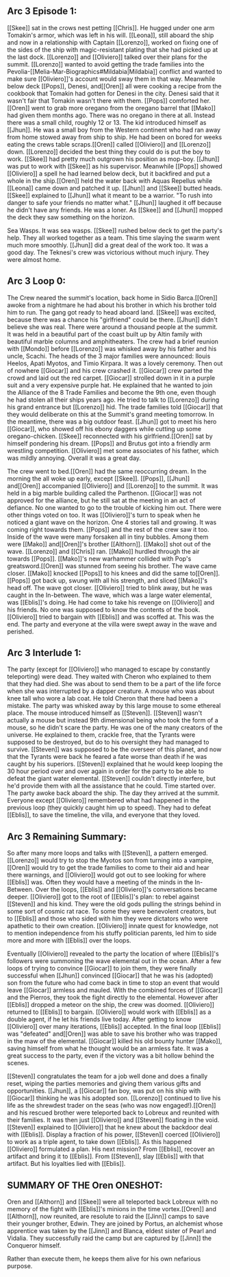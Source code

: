 ## Arc 3 Episode 1: 
[[Skee]] sat in the crows nest petting [[Chris]]. He hugged under one arm Tomakin's armor, which was left in his will. [[Leona]], still aboard the ship and now in a relationship with Captain [[Lorenzo]], worked on fixing one of the sides of the ship with magic-resistant plating that she had picked up at the last dock. [[Lorenzo]] and [[Oliviero]] talked over their plans for the summit. [[Lorenzo]] wanted to avoid getting the trade families into the Pevolia-[[Melia-Mar-Biographics#Mildabia|Mildabia]]  conflict and wanted to make sure [[Oliviero]]'s account would sway them in that way. Meanwhile below deck [[Pops]], Denesi, and[[Oren]] all were cooking a recipe from the cookbook that Tomakin had gotten for Denesi in the city. Denesi said that it wasn't fair that Tomakin wasn't there with them. [[Pops]] comforted her.[[Oren]] went to grab more oregano from the oregano barrel that [[Mako]] had given them months ago. There was no oregano in there at all. Instead there was a small child, roughly 12 or 13. The kid introduced himself as [[Jhun]]. He was a small boy from the Western continent who had ran away from home stowed away from ship to ship. He had been on bored for weeks eating the crews table scraps.[[Oren]] called [[Oliviero]] and [[Lorenzo]] down. [[Lorenzo]] decided the best thing they could do is put the boy to work. [[Skee]] had pretty much outgrown his position as mop-boy. [[Jhun]] was put to work with [[Skee]] as his supervisor. Meanwhile [[Pops]] showed [[Oliviero]] a spell he had learned below deck, but it backfired and put a whole in the ship.[[Oren]] held the water back with Aquas Repellus while [[Leona]] came down and patched it up. [[Jhun]] and [[Skee]] butted heads. [[Skee]] explained to [[Jhun]] what it meant to be a warrior. "To rush into danger to safe your friends no matter what." [[Jhun]] laughed it off because he didn't have any friends. He was a loner. As [[Skee]] and [[Jhun]] mopped the deck they saw something on the horizon.

Sea Wasps. It was sea wasps. [[Skee]] rushed below deck to get the party's help. They all worked together as a team. This time slaying the swarm went much more smoothly. [[Jhun]] did a great deal of the work too. It was a good day. The Teknesi's crew was victorious without much injury. They were almost home.

## Arc 3 Loop 0: 
The Crew neared the summit's location, back home in Sidio Barca.[[Oren]] awoke from a nightmare he had about his brother in which his brother told him to run. The gang got ready to head aboard land. [[Skee]] was excited, because there was a chance his "girlfriend" could be there. [[Jhun]] didn't believe she was real. There were around a thousand people at the summit. It was held in a beautiful part of the coast built up by Altin family with beautiful marble columns and amphitheaters. The crew had a brief reunion with [[Mondo]] before [[Lorenzo]] was whisked away by his father and his uncle, Scachi. The heads of the 3 major families were announced: Ilouis Heelos, Apati Myotos, and Timio Kirpara. It was a lovely ceremony. Then out of nowhere [[Giocar]] and his crew crashed it. [[Giocar]] crew parted the crowd and laid out the red carpet. [[Giocar]] strolled down in it in a purple suit and a very expensive purple hat. He explained that he wanted to join the Alliance of the 8 Trade Families and become the 9th one, even though he had stolen all their ships years ago. He tried to talk to [[Lorenzo]] during his grand entrance but [[Lorenzo]] hid. The trade families told [[Giocar]] that they would deliberate on this at the Summit's grand meeting tomorrow. In the meantime, there was a big outdoor feast. [[Jhun]] got to meet his hero [[Giocar]], who showed off his ebony daggers while cutting up some oregano-chicken. [[Skee]] reconnected with his girlfriend.[[Oren]] sat by himself pondering his dream. [[Pops]] and Brutus got into a friendly arm wrestling competition. [[Oliviero]] met some associates of his father, which was mildly annoying. Overall it was a great day.

The crew went to bed.[[Oren]] had the same reoccurring dream. In the morning the all woke up early, except [[Skee]]. [[Pops]], [[Jhun]] and[[Oren]] accompanied [[Oliviero]] and [[Lorenzo]] to the summit. It was held in a big marble building called the Parthenon. [[Giocar]] was not approved for the alliance, but he still sat at the meeting in an act of defiance. No one wanted to go to the trouble of kicking him out. There were other things voted on too. It was [[Oliviero]]'s turn to speak when he noticed a giant wave on the horizon. One 4 stories tall and growing. It was coming right towards them. [[Pops]] and the rest of the crew saw it too. Inside of the wave were many forsaken all in tiny bubbles. Among them were [[Mako]] and[[Oren]]'s brother [[Althorn]]. [[Mako]] shot out of the wave. [[Lorenzo]] and [[Chris]] ran. [[Mako]] hurdled through the air towards [[Pops]]. [[Mako]]'s new warhammer collided with Pop's greatsword.[[Oren]] was stunned from seeing his brother. The wave came closer. [[Mako]] knocked [[Pops]] to his knees and did the same to[[Oren]]. [[Pops]] got back up, swung with all his strength, and sliced [[Mako]]'s head off. The wave got closer. [[Oliviero]] tried to blink away, but he was caught in the In-between. The wave, which was a large water elemental, was [[Eblis]]'s doing. He had come to take his revenge on [[Oliviero]] and his friends. No one was supposed to know the contents of the book. [[Oliviero]] tried to bargain with [[Eblis]] and was scoffed at. This was the end. The party and everyone at the villa were swept away in the wave and perished.

## Arc 3 Interlude 1: 
The party (except for [[Oliviero]] who managed to escape by constantly teleporting) were dead. They waited with Cheron who explained to them that they had died. She was about to send them to be a part of the life force when she was interrupted by a dapper creature. A mouse who was about knee tall who wore a lab coat. He told Cheron that there had been a mistake. The party was whisked away by this large mouse to some ethereal place. The mouse introduced himself as [[Steven]]. [[Steven]] wasn't actually a mouse but instead 9th dimensional being who took the form of a mouse, so he didn't scare the party. He was one of the many creators of the universe. He explained to them, crackle free, that the Tyrants were supposed to be destroyed, but do to his oversight they had managed to survive. [[Steven]] was supposed to be the overseer of this planet, and now that the Tyrants were back he feared a fate worse than death if he was caught by his superiors. [[Steven]] explained that he would keep looping the 30 hour period over and over again in order for the party to be able to defeat the giant water elemental. [[Steven]] couldn't directly interfere, but he'd provide them with all the assistance that he could. Time started over. The party awoke back aboard the ship. The day they arrived at the summit. Everyone except [[Oliviero]] remembered what had happened in the previous loop (they quickly caught him up to speed). They had to defeat [[Eblis]], to save the timeline, the villa, and everyone that they loved.

## Arc 3 Remaining Summary: 
So after many more loops and talks with [[Steven]], a pattern emerged. [[Lorenzo]] would try to stop the Myotos son from turning into a vampire,[[Oren]] would try to get the trade families to come to their aid and hear there warnings, and [[Oliviero]] would got out to see looking for where [[Eblis]] was. Often they would have a meeting of the minds in the In-Between. Over the loops, [[Eblis]] and [[Oliviero]]'s conversations became deeper. [[Oliviero]] got to the root of [[Eblis]]'s plan: to rebel against [[Steven]] and his kind. They were the old gods pulling the strings behind in some sort of cosmic rat race. To some they were benevolent creators, but to [[Eblis]] and those who sided with him they were dictators who were apathetic to their own creation. [[Oliviero]] innate quest for knowledge, not to mention independence from his stuffy politician parents, led him to side more and more with [[Eblis]] over the loops.

Eventually [[Oliviero]] revealed to the party the location of where [[Eblis]]'s followers were summoning the wave elemental out in the ocean. After a few loops of trying to convince [[Giocar]] to join them, they were finally successful when [[Jhun]] convinced [[Giocar]] that he was his (adopted) son from the future who had come back in time to stop an event that would leave [[Giocar]] armless and mauled. With the combined forces of [[Giocar]] and the Pierros, they took the fight directly to the elemental. However after [[Eblis]] dropped a meteor on the ship, the crew was doomed. [[Oliviero]] returned to [[Eblis]] to bargain. [[Oliviero]] would work with [[Eblis]] as a double agent, if he let his friends live today. After getting to know [[Oliviero]] over many iterations, [[Eblis]] accepted. In the final loop [[Eblis]] was "defeated" and[[Oren]] was able to save his brother who was trapped in the maw of the elemental. [[Giocar]] killed his old bounty hunter [[Mako]], saving himself from what he thought would be an armless fate. It was a great success to the party, even if the victory was a bit hollow behind the scenes.

[[Steven]] congratulates the team for a job well done and does a finally reset, wiping the parties memories and giving them various gifts and opportunities. [[Jhun]], a [[Giocar]] fan boy, was put on his ship with [[Giocar]] thinking he was his adopted son. [[Lorenzo]] continued to live his life as the shrewdest trader on the seas (who was now engaged!).[[Oren]] and his rescued brother were teleported back to Lobreux and reunited with their families. It was then just [[Oliviero]] and [[Steven]] floating in the void. [[Steven]] explained to [[Oliviero]] that he knew about the backdoor deal with [[Eblis]]. Display a fraction of his power, [[Steven]] coerced [[Oliviero]] to work as a triple agent, to take down [[Eblis]]. As this happened [[Oliviero]] formulated a plan. His next mission? From [[Eblis]], recover an artifact and bring it to [[Eblis]]. From [[Steven]], slay [[Eblis]] with that artifact. But his loyalties lied with [[Eblis]].

## SUMMARY OF THE Oren ONESHOT: 
Oren and [[Althorn]] and [[Skee]] were all teleported back Lobreux with no memory of the fight with [[Eblis]]'s minions in the time vortex.[[Oren]] and [[Althorn]], now reunited, are resolute to raid the [[Jinn]] camps to save their younger brother, Edwin. They are joined by Portus, an alchemist whose apprentice was taken by the [[Jinn]] and Blanca, eldest sister of Pearl and Vidalia. They successfully raid the camp but are captured by [[Jinn]] the Conqueror himself.

Rather than execute them, he keeps them alive for his own nefarious purpose. 